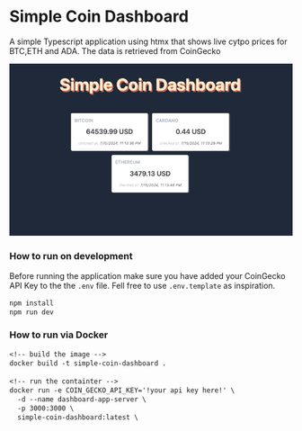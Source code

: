 # Simple Coin Dashboard

A simple Typescript application using htmx that shows live cytpo prices for BTC,ETH and ADA.
The data is retrieved from CoinGecko

![alt text](image.png)

### How to run on development

Before running the application make sure you have added your CoinGecko API Key to the the `.env` file.
Fell free to use `.env.template` as inspiration.

```
npm install
npm run dev
```

### How to run via Docker

```
<!-- build the image -->
docker build -t simple-coin-dashboard .

<!-- run the containter -->
docker run -e COIN_GECKO_API_KEY='!your api key here!' \
  -d --name dashboard-app-server \
  -p 3000:3000 \
  simple-coin-dashboard:latest \

```

